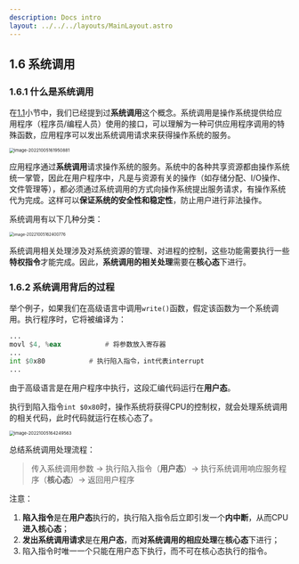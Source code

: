 ```yaml
---
description: Docs intro
layout: ../../../layouts/MainLayout.astro
---
```


## 1.6 系统调用

### 1.6.1 什么是系统调用

在[1.1](https://docs.drshw.tech/os/introduction/)小节中，我们已经提到过**系统调用**这个概念。系统调用是操作系统提供给应用程序（程序员/编程人员）使用的接口，可以理解为一种可供应用程序调用的特殊函数，应用程序可以发出系统调用请求来获得操作系统的服务。

<img src="https://images.drshw.tech/images/notes/image-20221005161950881.png" alt="image-20221005161950881" style="zoom:55%;" />

应用程序通过**系统调用**请求操作系统的服务。系统中的各种共享资源都由操作系统统一掌管，因此在用户程序中，凡是与资源有关的操作（如存储分配、I/O操作、文件管理等），都必须通过系统调用的方式向操作系统提出服务请求，有操作系统代为完成。这样可以**保证系统的安全性和稳定性**，防止用户进行非法操作。

系统调用有以下几种分类：

<img src="https://images.drshw.tech/images/notes/image-20221005162400776.png" alt="image-20221005162400776" style="zoom:50%;" />

系统调用相关处理涉及对系统资源的管理、对进程的控制，这些功能需要执行一些**特权指令**才能完成。因此，**系统调用的相关处理**需要在**核心态**下进行。

### 1.6.2 系统调用背后的过程

举个例子，如果我们在高级语言中调用`write()`函数，假定该函数为一个系统调用。执行程序时，它将被编译为：

```asm
...
movl $4, %eax			# 将参数放入寄存器
...
int $0x80			# 执行陷入指令，int代表interrupt
...
```

由于高级语言是在用户程序中执行，这段汇编代码运行在**用户态**。

执行到陷入指令`int $0x80`时，操作系统将获得CPU的控制权，就会处理系统调用的相关代码，此时代码就运行在核心态了。

<img src="https://images.drshw.tech/images/notes/image-20221005164249563.png" alt="image-20221005164249563" style="zoom:55%;" />

总结系统调用处理流程：

> 传入系统调用参数 -> 执行陷入指令（**用户态**）-> 执行系统调用响应服务程序（**核心态**）-> 返回用户程序

注意：

1. **陷入指令**是在**用户态**执行的，执行陷入指令后立即引发一个**内中断**，从而CPU**进入核心态**；
2. **发出系统调用请求**是在**用户态**，而**对系统调用的相应处理**在**核心态**下进行；
3. 陷入指令时唯一一个只能在用户态下执行，而不可在核心态执行的指令。